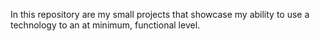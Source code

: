 In this repository are my small projects that showcase my ability to use a technology to an at minimum, functional level.
